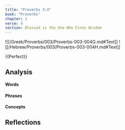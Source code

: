 ```yaml
---
title: "Proverbs 3:4"
book: "Proverbs"
chapter: 3
verse: 4
section: Blessed is the One Who Finds Wisdom
---
```

![[/Greek/Proverbs/003/Proverbs-003-004G.md#Text]]
![[/Hebrew/Proverbs/003/Proverbs-003-004H.md#Text]]

{{Perfect}}

## Analysis

#### Words

#### Phrases

#### Concepts

## Reflections
